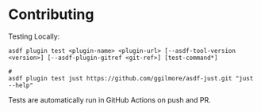 # Contributing

Testing Locally:

```shell
asdf plugin test <plugin-name> <plugin-url> [--asdf-tool-version <version>] [--asdf-plugin-gitref <git-ref>] [test-command*]

#
asdf plugin test just https://github.com/ggilmore/asdf-just.git "just --help"
```

Tests are automatically run in GitHub Actions on push and PR.

